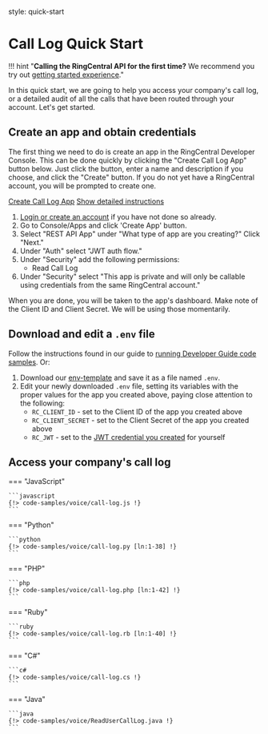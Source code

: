 style: quick-start

# Call Log Quick Start

!!! hint "**Calling the RingCentral API for the first time?** We recommend you try out [getting started experience](../../getting-started/index.md)."

In this quick start, we are going to help you access your company's call log, or a detailed audit of all the calls that have been routed through your account. Let's get started.

## Create an app and obtain credentials

The first thing we need to do is create an app in the RingCentral Developer Console. This can be done quickly by clicking the "Create Call Log App" button below. Just click the button, enter a name and description if you choose, and click the "Create" button. If you do not yet have a RingCentral account, you will be prompted to create one.

<a target="_new" href="https://developer.ringcentral.com/new-app?name=Call+Log+Quick+Start+App&desc=A+simple+app+to+demo+loading+your+accounts+call+log&grantType=PersonalJWT&public=false&type=ServerOther&carriers=7710,7310,3420&permissions=ReadCallLog&redirectUri=&utm_source=devguide&utm_medium=button&utm_campaign=quickstart" class="btn btn-primary">Create Call Log App</a>
<a class="btn-link btn-collapse" data-toggle="collapse" href="#create-app-instructions" role="button" aria-expanded="false" aria-controls="create-app-instructions">Show detailed instructions</a>

<div class="collapse" id="create-app-instructions">
<ol>
<li><a href="https://developer.ringcentral.com/login.html#/">Login or create an account</a> if you have not done so already.</li>
<li>Go to Console/Apps and click 'Create App' button.</li>
<li>Select "REST API App" under "What type of app are you creating?" Click "Next."</li>
<li>Under "Auth" select "JWT auth flow."
<li>Under "Security" add the following permissions:
  <ul>
    <li>Read Call Log</li>
  </ul>
</li>
<li>Under "Security" select "This app is private and will only be callable using credentials from the same RingCentral account."</li>
</ol>
</div>

When you are done, you will be taken to the app's dashboard. Make note of the Client ID and Client Secret. We will be using those momentarily.

## Download and edit a `.env` file

Follow the instructions found in our guide to [running Developer Guide code samples](../../basics/code-samples.md). Or:

1. Download our [env-template](https://raw.githubusercontent.com/ringcentral/ringcentral-api-docs/main/code-samples/env-template) and save it as a file named `.env`.
2. Edit your newly downloaded `.env` file, setting its variables with the proper values for the app you created above, paying close attention to the following:
     * `RC_CLIENT_ID` - set to the Client ID of the app you created above
     * `RC_CLIENT_SECRET` - set to the Client Secret of the app you created above
     * `RC_JWT` - set to the [JWT credential you created](../../getting-started/create-credential.md) for yourself

## Access your company's call log

=== "JavaScript"

    ```javascript
    {!> code-samples/voice/call-log.js !}
    ```

=== "Python"

    ```python
    {!> code-samples/voice/call-log.py [ln:1-38] !}
    ```

=== "PHP"

    ```php
    {!> code-samples/voice/call-log.php [ln:1-42] !}
    ```

=== "Ruby"

    ```ruby
    {!> code-samples/voice/call-log.rb [ln:1-40] !}
    ```

=== "C#"

    ```c#
    {!> code-samples/voice/call-log.cs !}
    ```

=== "Java"

    ```java
    {!> code-samples/voice/ReadUserCallLog.java !}
    ```
